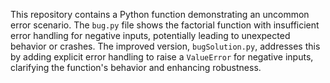This repository contains a Python function demonstrating an uncommon error scenario. The `bug.py` file shows the factorial function with insufficient error handling for negative inputs, potentially leading to unexpected behavior or crashes. The improved version, `bugSolution.py`, addresses this by adding explicit error handling to raise a `ValueError` for negative inputs, clarifying the function's behavior and enhancing robustness.